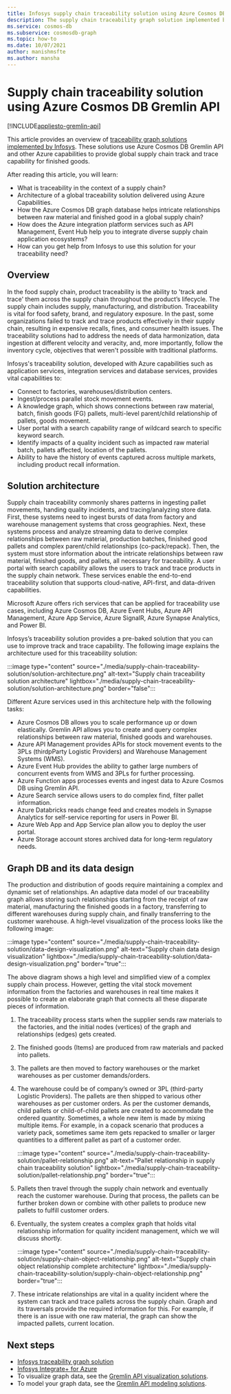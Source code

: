 ```yaml
---
title: Infosys supply chain traceability solution using Azure Cosmos DB Gremllin API
description: The supply chain traceability graph solution implemented by Infosys uses the Azure Cosmos DB Gremlin API and other Azure services. It provides global supply chain track and trace capability for finished goods.
ms.service: cosmos-db
ms.subservice: cosmosdb-graph
ms.topic: how-to
ms.date: 10/07/2021
author: manishmsfte
ms.author: mansha
---
```


# Supply chain traceability solution using Azure Cosmos DB Gremlin API

[!INCLUDE[appliesto-gremlin-api](../includes/appliesto-gremlin-api.md)]

This article provides an overview of [traceability graph solutions implemented by Infosys](https://azuremarketplace.microsoft.com/marketplace/apps/infosysltd.infosys-traceability-knowledge-graph?tab=Overview). These solutions use Azure Cosmos DB Gremlin API and other Azure capabilities to provide global supply chain track and trace capability for finished goods.

After reading this article, you will learn:

* What is traceability in the context of a supply chain?
* Architecture of a global traceability solution delivered using Azure Capabilities.  
* How the Azure Cosmos DB graph database helps intricate relationships between raw material and finished good in a global supply chain?
* How does the Azure integration platform services such as API Management, Event Hub help you to integrate diverse supply chain application ecosystems?
* How can you get help from Infosys to use this solution for your traceability need?

## Overview

In the food supply chain, product traceability is the ability to 'track and trace' them across the supply chain throughout the product’s lifecycle. The supply chain includes supply, manufacturing, and distribution. Traceability is vital for food safety, brand, and regulatory exposure. In the past, some organizations failed to track and trace products effectively in their supply chain, resulting in expensive recalls, fines, and consumer health issues. The traceability solutions had to address the needs of data harmonization, data ingestion at different velocity and veracity, and, more importantly, follow the inventory cycle, objectives that weren't possible with traditional platforms.

Infosys's traceability solution, developed with Azure capabilities such as application services, integration services and database services, provides vital capabilities to:

* Connect to factories, warehouses/distribution centers.
* Ingest/process parallel stock movement events.
* A knowledge graph, which shows connections between raw material, batch, finish goods (FG) pallets, multi-level parent/child relationship of pallets, goods movement.
* User portal with a search capability range of wildcard search to specific keyword search.
* Identify impacts of a quality incident such as impacted raw material batch, pallets affected, location of the pallets.
* Ability to have the history of events captured across multiple markets, including product recall information.

## Solution architecture

Supply chain traceability commonly shares patterns in ingesting pallet movements, handing quality incidents, and tracing/analyzing store data. First, these systems need to ingest bursts of data from factory and warehouse management systems that cross geographies. Next, these systems process and analyze streaming data to derive complex relationships between raw material, production batches, finished good pallets and complex parent/child relationships (co-pack/repack). Then, the system must store information about the intricate relationships between raw material, finished goods, and pallets, all necessary for traceability. A user portal with search capability allows the users to track and trace products in the supply chain network. These services enable the end-to-end traceability solution that supports cloud-native, API-first, and data-driven capabilities.

Microsoft Azure offers rich services that can be applied for traceability use cases, including Azure Cosmos DB, Azure Event Hubs, Azure API Management, Azure App Service, Azure SignalR, Azure Synapse Analytics, and Power BI.

Infosys’s traceability solution provides a pre-baked solution that you can use to improve track and trace capability. The following image explains the architecture used for this traceability solution:

:::image type="content" source="./media/supply-chain-traceability-solution/solution-architecture.png" alt-text="Supply chain traceability solution architecture" lightbox="./media/supply-chain-traceability-solution/solution-architecture.png" border="false":::

Different Azure services used in this architecture help with the following tasks:

* Azure Cosmos DB allows you to scale performance up or down elastically. Gremlin API allows you to create and query complex relationships between raw material, finished goods and warehouses.
* Azure API Management provides APIs for stock movement events to the 3PLs (thirdpParty Logistic Providers) and Warehouse Management Systems (WMS).  
* Azure Event Hub provides the ability to gather large numbers of concurrent events from WMS and 3PLs for further processing.
* Azure Function apps processes events and ingest data to Azure Cosmos DB using Gremlin API.
* Azure Search service allows users to do complex find, filter pallet information.
* Azure Databricks reads change feed and creates models in Synapse Analytics for self-service reporting for users in Power BI.
* Azure Web App and App Service plan allow you to deploy the user portal.
* Azure Storage account stores archived data for long-term regulatory needs.

## Graph DB and its data design

The production and distribution of goods require maintaining a complex and dynamic set of relationships.  An adaptive data model of our traceability graph allows storing such relationships starting from the receipt of raw material, manufacturing the finished goods in a factory, transferring to different warehouses during supply chain, and finally transferring to the customer warehouse. A high-level visualization of the process looks like the following image:

:::image type="content" source="./media/supply-chain-traceability-solution/data-design-visualization.png" alt-text="Supply chain data design visualization" lightbox="./media/supply-chain-traceability-solution/data-design-visualization.png" border="true":::

The above diagram shows a high level and simplified view of a complex supply chain process. However, getting the vital stock movement information from the factories and warehouses in real time makes it possible to create an elaborate graph that connects all these disparate pieces of information.

1. The traceability process starts when the supplier sends raw materials to the factories, and the initial nodes (vertices) of the graph and relationships (edges) gets created.

1. The finished goods (Items) are produced from raw materials and packed into pallets.

1. The pallets are then moved to factory warehouses or the market warehouses as per customer demands/orders.

1. The warehouse could be of company’s owned or 3PL (third-party Logistic Providers). The pallets are then shipped to various other warehouses as per customer orders. As per the customer demands, child pallets or child-of-child pallets are created to accommodate the ordered quantity. Sometimes, a whole new item is made by mixing multiple items. For example, in a copack scenario that produces a variety pack, sometimes same item gets repacked to smaller or larger quantities to a different pallet as part of a customer order.

   :::image type="content" source="./media/supply-chain-traceability-solution/pallet-relationship.png" alt-text="Pallet relationship in supply chain traceability solution" lightbox="./media/supply-chain-traceability-solution/pallet-relationship.png" border="true":::

1. Pallets then travel through the supply chain network and eventually reach the customer warehouse. During that process, the pallets can be further broken down or combine with other pallets to produce new pallets to fulfill customer orders.

1. Eventually, the system creates a complex graph that holds vital relationship information for quality incident management, which we will discuss shortly.

   :::image type="content" source="./media/supply-chain-traceability-solution/supply-chain-object-relationship.png" alt-text="Supply chain object relationship complete architecture" lightbox="./media/supply-chain-traceability-solution/supply-chain-object-relationship.png" border="true":::

1. These intricate relationships are vital in a quality incident where the system can track and trace pallets across the supply chain. Graph and its traversals provide the required information for this. For example, if there is an issue with one raw material, the graph can show the impacted pallets, current location.

## Next steps

* [Infosys traceability graph solution](https://azuremarketplace.microsoft.com/marketplace/apps/infosysltd.infosys-traceability-knowledge-graph?tab=Overview)
* [Infosys Integrate+ for Azure](https://azuremarketplace.microsoft.com/marketplace/apps/infosysltd.infosys-integrate-for-azure)
* To visualize graph data, see the [Gremlin API visualization solutions](graph-visualization-partners.md).
* To model your graph data, see the [Gremlin API modeling solutions](graph-modeling-tools.md).
